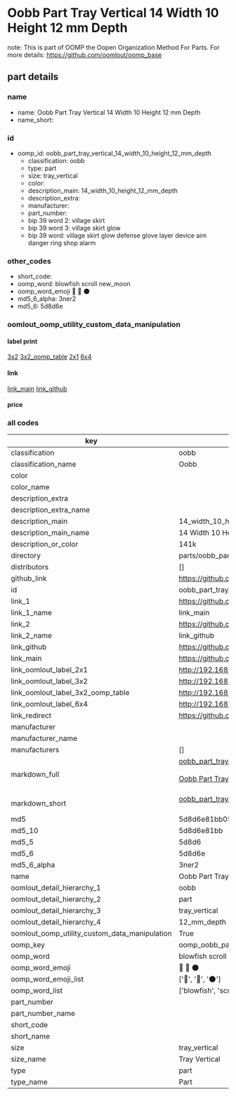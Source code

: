 # Oobb Part Tray Vertical 14 Width 10 Height 12 mm Depth  

note: This is part of OOMP the Oopen Organization Method For Parts. For more details: https://github.com/oomlout/oomp_base

##  part details
  







### name
* name: Oobb Part Tray Vertical 14 Width 10 Height 12 mm Depth
* name_short: 
### id
* oomp_id: oobb_part_tray_vertical_14_width_10_height_12_mm_depth
  * classification: oobb
  * type: part
  * size: tray_vertical
  * color: 
  * description_main: 14_width_10_height_12_mm_depth
  * description_extra: 
  * manufacturer: 
  * part_number: 
  * bip 39 word 2: village skirt
  * bip 39 word 3: village skirt glow
  * bip 39 word: village skirt glow defense glove layer device aim danger ring shop alarm

### other_codes
* short_code: 
* oomp_word: blowfish scroll new_moon
* oomp_word_emoji :blowfish: :scroll: :new_moon:
* md5_6_alpha: 3ner2
* md5_6: 5d8d6e






### oomlout_oomp_utility_custom_data_manipulation
#### label print
[3x2](http://192.168.1.245:1112/?label=oomp%203ner2)
[3x2_oomp_table](http://192.168.1.108:1112/?label=oomp%203ner2)
[2x1](http://192.168.1.242:1112/?label=oomp%203ner2)
[6x4](http://192.168.1.55:1112/?label=oomp%203ner2)    

#### link

[link_main](https://github.com/oomlout/oomlout_oomp_version_1_messy/tree/main/parts/oobb_part_tray_vertical_14_width_10_height_12_mm_depth) [link_github](https://github.com/oomlout/oomlout_oomp_version_1_messy/tree/main/parts/oobb_part_tray_vertical_14_width_10_height_12_mm_depth)                             

#### price







### all codes 
| key | value |  
| --- | --- |  
| classification | oobb |  
| classification_name | Oobb |  
| color |  |  
| color_name |  |  
| description_extra |  |  
| description_extra_name |  |  
| description_main | 14_width_10_height_12_mm_depth |  
| description_main_name | 14 Width 10 Height 12 mm Depth |  
| description_or_color | 141k |  
| directory | parts/oobb_part_tray_vertical_14_width_10_height_12_mm_depth |  
| distributors | [] |  
| github_link | https://github.com/oomlout/oomlout_oomp_part_src/tree/main/parts/oobb_part_tray_vertical_14_width_10_height_12_mm_depth |  
| id | oobb_part_tray_vertical_14_width_10_height_12_mm_depth |  
| link_1 | https://github.com/oomlout/oomlout_oomp_version_1_messy/tree/main/parts/oobb_part_tray_vertical_14_width_10_height_12_mm_depth |  
| link_1_name | link_main |  
| link_2 | https://github.com/oomlout/oomlout_oomp_version_1_messy/tree/main/parts/oobb_part_tray_vertical_14_width_10_height_12_mm_depth |  
| link_2_name | link_github |  
| link_github | https://github.com/oomlout/oomlout_oomp_version_1_messy/tree/main/parts/oobb_part_tray_vertical_14_width_10_height_12_mm_depth |  
| link_main | https://github.com/oomlout/oomlout_oomp_version_1_messy/tree/main/parts/oobb_part_tray_vertical_14_width_10_height_12_mm_depth |  
| link_oomlout_label_2x1 | http://192.168.1.242:1112/?label=oomp%203ner2 |  
| link_oomlout_label_3x2 | http://192.168.1.245:1112/?label=oomp%203ner2 |  
| link_oomlout_label_3x2_oomp_table | http://192.168.1.108:1112/?label=oomp%203ner2 |  
| link_oomlout_label_6x4 | http://192.168.1.55:1112/?label=oomp%203ner2 |  
| link_redirect | https://github.com/oomlout/oomlout_oomp_version_1_messy/tree/main/parts/oobb_part_tray_vertical_14_width_10_height_12_mm_depth |  
| manufacturer |  |  
| manufacturer_name |  |  
| manufacturers | [] |  
| markdown_full | [oobb_part_tray_vertical_14_width_10_height_12_mm_depth](none)<br>[](none)<br>[Oobb Part Tray Vertical 14 Width 10 Height 12 Mm Depth](none)<br><br> |  
| markdown_short | [oobb_part_tray_vertical_14_width_10_height_12_mm_depth](none)<br><br> |  
| md5 | 5d8d6e81bb054795f931d396c7b2afa0 |  
| md5_10 | 5d8d6e81bb |  
| md5_5 | 5d8d6 |  
| md5_6 | 5d8d6e |  
| md5_6_alpha | 3ner2 |  
| name | Oobb Part Tray Vertical 14 Width 10 Height 12 mm Depth |  
| oomlout_detail_hierarchy_1 | oobb |  
| oomlout_detail_hierarchy_2 | part |  
| oomlout_detail_hierarchy_3 | tray_vertical |  
| oomlout_detail_hierarchy_4 | 12_mm_depth |  
| oomlout_oomp_utility_custom_data_manipulation | True |  
| oomp_key | oomp_oobb_part_tray_vertical_14_width_10_height_12_mm_depth |  
| oomp_word | blowfish scroll new_moon |  
| oomp_word_emoji | :blowfish: :scroll: :new_moon: |  
| oomp_word_emoji_list | [':blowfish:', ':scroll:', ':new_moon:'] |  
| oomp_word_list | ['blowfish', 'scroll', 'new_moon'] |  
| part_number |  |  
| part_number_name |  |  
| short_code |  |  
| short_name |  |  
| size | tray_vertical |  
| size_name | Tray Vertical |  
| type | part |  
| type_name | Part |  
